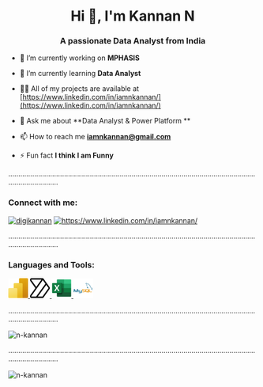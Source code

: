 <h1 align="center">Hi 👋, I'm Kannan N</h1>
<h3 align="center">A passionate Data Analyst from India</h3>

- 🔭 I’m currently working on **MPHASIS**

- 🌱 I’m currently learning **Data Analyst**

- 👨‍💻 All of my projects are available at [https://www.linkedin.com/in/iamnkannan/](https://www.linkedin.com/in/iamnkannan/)

- 💬 Ask me about **Data Analyst & Power Platform **

- 📫 How to reach me **iamnkannan@gmail.com**

- ⚡ Fun fact **I think I am Funny**
<P>.....................................................................................................................................................</P>

<h3 align="left">Connect with me:</h3>
<p align="left">
<a href="https://twitter.com/digikannan" target="blank"><img align="center" src="https://raw.githubusercontent.com/rahuldkjain/github-profile-readme-generator/master/src/images/icons/Social/twitter.svg" alt="digikannan" height="30" width="40" /></a>
<a href="https://linkedin.com/in/https://www.linkedin.com/in/iamnkannan/" target="blank"><img align="center" src="https://raw.githubusercontent.com/rahuldkjain/github-profile-readme-generator/master/src/images/icons/Social/linked-in-alt.svg" alt="https://www.linkedin.com/in/iamnkannan/" height="30" width="40" /></a>
</p>

<P>.....................................................................................................................................................</P>

<h3 align="left">Languages and Tools:</h3>
<p align="left"> 
<a href="https://powerbi.microsoft.com/" target="_blank" rel="noreferrer"> <img src="https://raw.githubusercontent.com/N-Kannan/N-Kannan/main/icon/Power-BI.svg" alt="Power_BI" width="40" height="40"/> </a>
<a href="https://powerautomate.microsoft.com/" target="_blank" rel="noreferrer"> <img src="https://raw.githubusercontent.com/N-Kannan/N-Kannan/main/icon/Power-Automate.svg" alt="Power_Automate" width="40" height="40"/> </a>
<a href="https://www.microsoft.com/en-in/microsoft-365/excel" target="_blank" rel="noreferrer"> <img src="https://raw.githubusercontent.com/N-Kannan/N-Kannan/main/icon/excel.svg" alt="excel" width="40" height="40"/> </a> 
<a href="https://www.mysql.com/" target="_blank" rel="noreferrer"> <img src="https://raw.githubusercontent.com/devicons/devicon/master/icons/mysql/mysql-original-wordmark.svg" alt="mysql" width="40" height="40"/> </a> </p>
<P>.....................................................................................................................................................</P>
<p><img align="center" src="https://github-readme-stats.vercel.app/api/top-langs?username=n-kannan&show_icons=true&locale=en&layout=compact" alt="n-kannan" /></p>
<P>.....................................................................................................................................................</P>
<p><img align="center" src="https://github-readme-streak-stats.herokuapp.com/?user=n-kannan&" alt="n-kannan" /></p>
